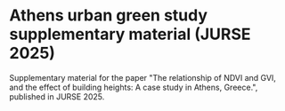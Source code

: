 # Athens urban green study supplementary material (JURSE 2025)
Supplementary material for the paper "The relationship of NDVI and GVI, and the effect of building heights: A case study in Athens, Greece.", published in JURSE 2025.
